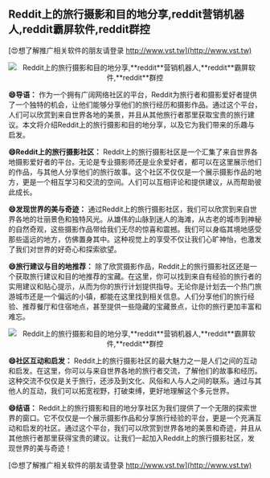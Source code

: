 ## **Reddit上的旅行摄影和目的地分享,**reddit**营销机器人,**reddit**霸屏软件,**reddit**群控**

[😍想了解推广相关软件的朋友请登录 http://www.vst.tw](http://www.vst.tw)

 <center><img src="https://vst.tw/MP4/tuiguang/png/8.png" alt="Reddit上的旅行摄影和目的地分享,**reddit**营销机器人,**reddit**霸屏软件,**reddit**群控"></center>

**😄导语：**
作为一个拥有广阔网络社区的平台，Reddit为旅行者和摄影爱好者提供了一个独特的机会，让他们能够分享他们的旅行经历和摄影作品。通过这个平台，人们可以欣赏到来自世界各地的美景，并且从其他旅行者那里获取宝贵的旅行建议。本文将介绍Reddit上的旅行摄影和目的地分享，以及它为我们带来的乐趣与启发。

**😄Reddit上的旅行摄影社区：**
Reddit上的旅行摄影社区是一个汇集了来自世界各地摄影爱好者的平台。无论是专业摄影师还是业余爱好者，都可以在这里展示他们的作品，与其他人分享他们的旅行故事。这个社区不仅仅是一个展示摄影作品的地方，更是一个相互学习和交流的空间。人们可以互相评论和提供建议，从而帮助彼此成长。

**😄发现世界的美与奇迹：**
通过Reddit上的旅行摄影社区，我们可以欣赏到来自世界各地的壮丽景色和独特风光。从雄伟的山脉到迷人的海滩，从古老的城市到神秘的自然奇观，这些摄影作品带给我们无尽的惊喜和震撼。我们可以身临其境地感受那些遥远的地方，仿佛置身其中。这种视觉上的享受不仅让我们心旷神怡，也激发了我们对世界的好奇心和探索欲望。

**😄旅行建议与目的地推荐：**
除了欣赏摄影作品，Reddit上的旅行摄影社区还是一个获取旅行建议和目的地推荐的宝藏。在这里，你可以找到来自有经验的旅行者的实用建议和贴心提示，从而为你的旅行计划提供指导。无论你是计划去一个热门旅游城市还是一个偏远的小镇，都能在这里找到相关信息。人们分享他们的旅行经验、推荐餐厅和住宿地点，甚至提供一些隐藏的宝藏景点，让你的旅行更加丰富和难忘。

 <center><img src="https://vst.tw/MP4/tuiguang/png/5.png" alt="Reddit上的旅行摄影和目的地分享,**reddit**营销机器人,**reddit**霸屏软件,**reddit**群控"></center>

**😄社区互动和启发：**
Reddit上的旅行摄影社区的最大魅力之一是人们之间的互动和启发。在这里，你可以与来自世界各地的旅行者交流，了解他们的故事和经历。这种交流不仅仅是关于旅行，还涉及到文化、风俗和人与人之间的联系。通过与其他人的互动，我们可以拓宽视野，打破束缚，更好地理解这个多元世界。

**😄结语：**
Reddit上的旅行摄影和目的地分享社区为我们提供了一个无限的探索世界的窗口。它不仅仅是一个展示摄影作品和分享旅行经验的平台，更是一个充满互动和启发的社区。通过这个平台，我们可以欣赏到世界各地的美景和奇迹，并且从其他旅行者那里获得宝贵的建议。让我们一起加入Reddit上的旅行摄影社区，发现世界的美与奇迹！

[😍想了解推广相关软件的朋友请登录 http://www.vst.tw](http://www.vst.tw)



